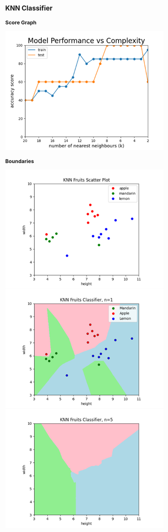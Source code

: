 ## KNN Classifier

### Score Graph
![Score Graph](https://github.com/minte9/mlearning-pages/blob/main/main/supervised-ml/classifier/images/image1.png)

### Boundaries
![Boundaries1](https://github.com/minte9/mlearning-pages/blob/main/main/supervised-ml/classifier/images/image2.png)
![Boundaries2](https://github.com/minte9/mlearning-pages/blob/main/main/supervised-ml/classifier/images/image3.png)
![Boundaries3](https://github.com/minte9/mlearning-pages/blob/main/main/supervised-ml/classifier/images/image4.png)
